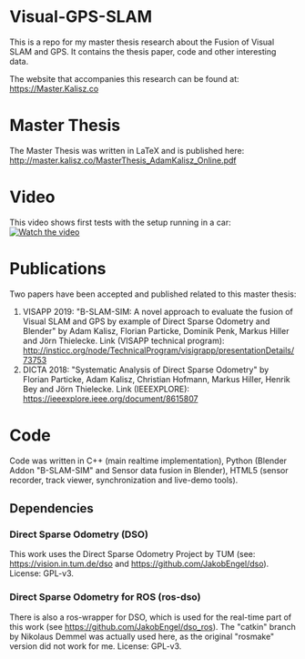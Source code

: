 # Visual-GPS-SLAM
This is a repo for my master thesis research about the Fusion of Visual SLAM and GPS. It contains the thesis paper, code and other interesting data.

The website that accompanies this research can be found at:
https://Master.Kalisz.co

# Master Thesis
The Master Thesis was written in LaTeX and is published here:
http://master.kalisz.co/MasterThesis_AdamKalisz_Online.pdf

# Video
This video shows first tests with the setup running in a car:
[![Watch the video]()](https://master.kalisz.co/video/Robolab_Demo_Kalisz_MusicSTEEP.mp4)



# Publications
Two papers have been accepted and published related to this master thesis:

1. VISAPP 2019: "B-SLAM-SIM: A novel approach to evaluate the fusion of Visual SLAM and GPS by example of Direct Sparse Odometry and Blender" by Adam Kalisz, Florian Particke, Dominik Penk, Markus Hiller and Jörn Thielecke. Link (VISAPP technical program): http://insticc.org/node/TechnicalProgram/visigrapp/presentationDetails/73753
2. DICTA 2018: "Systematic Analysis of Direct Sparse Odometry" by Florian Particke, Adam Kalisz, Christian Hofmann, Markus Hiller, Henrik Bey and Jörn Thielecke. Link (IEEEXPLORE): https://ieeexplore.ieee.org/document/8615807



# Code
Code was written in C++ (main realtime implementation), Python (Blender Addon "B-SLAM-SIM" and Sensor data fusion in Blender), HTML5 (sensor recorder, track viewer, synchronization and live-demo tools).

## Dependencies
### Direct Sparse Odometry (DSO)
This work uses the Direct Sparse Odometry Project by TUM (see: https://vision.in.tum.de/dso and https://github.com/JakobEngel/dso). License: GPL-v3.

### Direct Sparse Odometry for ROS (ros-dso)
There is also a ros-wrapper for DSO, which is used for the real-time part of this work (see https://github.com/JakobEngel/dso_ros). The "catkin" branch by Nikolaus Demmel was actually used here, as the original "rosmake" version did not work for me. License: GPL-v3.
